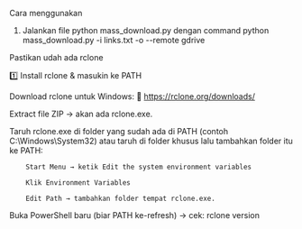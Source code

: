 Cara menggunakan 
1. Jalankan file python mass_download.py dengan command
   python mass_download.py -i links.txt -o <Folder destination> --remote gdrive

Pastikan udah ada rclone

1️⃣ Install rclone & masukin ke PATH

  Download rclone untuk Windows:
    🔗 https://rclone.org/downloads/

  Extract file ZIP → akan ada rclone.exe.

  Taruh rclone.exe di folder yang sudah ada di PATH (contoh C:\Windows\System32) atau taruh di folder khusus lalu tambahkan folder itu ke PATH:

        Start Menu → ketik Edit the system environment variables

        Klik Environment Variables

        Edit Path → tambahkan folder tempat rclone.exe.

Buka PowerShell baru (biar PATH ke-refresh) → cek: 
rclone version
